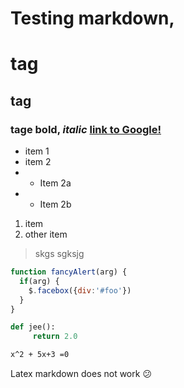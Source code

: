 # Testing markdown, <h1> tag
## <h2> tag
### <h3> tage **bold**, *italic* [link to Google!](http://google.com)
* item 1
* item 2
* * Item 2a
* * Item 2b

1. item
2. other item

> skgs
> sgksjg


```javascript
function fancyAlert(arg) {
  if(arg) {
    $.facebox({div:'#foo'})
  }
}
```

```python
def jee():
     return 2.0
```

```latex
x^2 + 5x+3 =0
```

Latex markdown does not work :confused:
